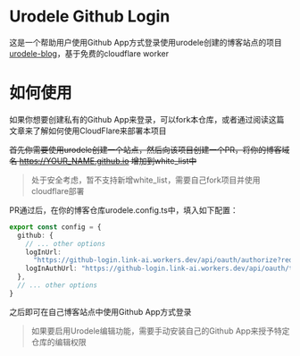 # Urodele Github Login

这是一个帮助用户使用Github App方式登录使用urodele创建的博客站点的项目[urodele-blog](https://github.com/apps/urodele-blog)，基于免费的cloudflare worker

# 如何使用

如果你想要创建私有的Github App来登录，可以fork本仓库，或者通过阅读这篇文章来了解如何使用CloudFlare来部署本项目

~~首先你需要使用urodele创建一个站点，然后向该项目创建一个PR，将你的博客域名 https://YOUR_NAME.github.io 增加到white_list中~~

> 处于安全考虑，暂不支持新增white_list，需要自己fork项目并使用cloudflare部署

PR通过后，在你的博客仓库urodele.config.ts中，填入如下配置：
```typescript
export const config = {
  github: {
    // ... other options
    logInUrl:
      "https://github-login.link-ai.workers.dev/api/oauth/authorize?redirect_uri=https://YOUR_NAME.github.io/login",
    logInAuthUrl: "https://github-login.link-ai.workers.dev/api/oauth/token",
  },
  // ... other options
}
```

之后即可在自己博客站点中使用Github App方式登录

> 如果要启用Urodele编辑功能，需要手动安装自己的Github App来授予特定仓库的编辑权限